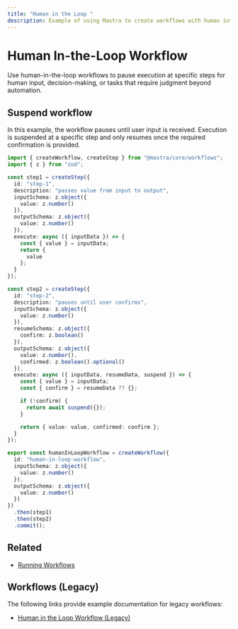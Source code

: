 ```yaml
---
title: "Human in the Loop "
description: Example of using Mastra to create workflows with human intervention points.
---
```


# Human In-the-Loop Workflow

Use human-in-the-loop workflows to pause execution at specific steps for human input, decision-making, or tasks that require judgment beyond automation.

## Suspend workflow

In this example, the workflow pauses until user input is received. Execution is suspended at a specific step and only resumes once the required confirmation is provided.

```typescript filename="src/mastra/workflows/example-human-in-loop.ts" showLineNumbers copy
import { createWorkflow, createStep } from "@mastra/core/workflows";
import { z } from "zod";

const step1 = createStep({
  id: "step-1",
  description: "passes value from input to output",
  inputSchema: z.object({
    value: z.number()
  }),
  outputSchema: z.object({
    value: z.number()
  }),
  execute: async ({ inputData }) => {
    const { value } = inputData;
    return {
      value
    };
  }
});

const step2 = createStep({
  id: "step-2",
  description: "pauses until user confirms",
  inputSchema: z.object({
    value: z.number()
  }),
  resumeSchema: z.object({
    confirm: z.boolean()
  }),
  outputSchema: z.object({
    value: z.number(),
    confirmed: z.boolean().optional()
  }),
  execute: async ({ inputData, resumeData, suspend }) => {
    const { value } = inputData;
    const { confirm } = resumeData ?? {};

    if (!confirm) {
      return await suspend({});
    }

    return { value: value, confirmed: confirm };
  }
});

export const humanInLoopWorkflow = createWorkflow({
  id: "human-in-loop-workflow",
  inputSchema: z.object({
    value: z.number()
  }),
  outputSchema: z.object({
    value: z.number()
  })
})
  .then(step1)
  .then(step2)
  .commit();
```

## Related

- [Running Workflows](./running-workflows.md)

## Workflows (Legacy)

The following links provide example documentation for legacy workflows:

- [Human in the Loop Workflow (Legacy)](/examples/workflows_legacy/human-in-the-loop)

